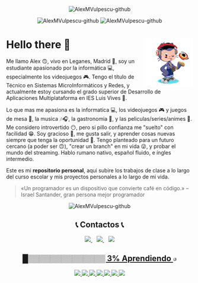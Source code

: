   <p align="center">
    <img alt="AlexMVulpescu-github" src="https://media.giphy.com/media/vrxxqQbyRxYi6scCjT/giphy.gif">
    </p>

  <p align="center">
    <img alt="AlexMVulpescu-github"src="https://komarev.com/ghpvc/?username=AlexMVulpescu&label=Profile+Views">
    <img alt="AlexMVulpescu-github" src="https://img.shields.io/github/followers/AlexMVulpescu?color=success&label=Followers&style=social">
  </p>

  # <img src="octocat.png" width=26% align=right /> Hello there 👋 

Me llamo Alex 🙃, vivo en Leganes, Madrid 🌆, soy un estudiante apasionado por la informática 💻, especialmente los videojuegos 🎮. Tengo el título de Técnico en Sistemas MicroInformáticos y Redes, y actualmente estoy cursando el grado superior de Desarrollo de Aplicaciones Multiplataforma en IES Luis Vives 🏫.

Lo que mas me apasiona es la informatica 💻, los videojuegos 🎮 y juegos de mesa 🎲, la musica 🎶🎧, la gastronomia 🍴, y las peliculas/series/animes 🎥. Me considero introvertido 😶, pero si pillo confianza me "suelto" con facilidad 😁. Soy gracioso 🤣, me gusta salir, y aprender cosas nuevas siempre que tenga la oportunidad 🚶. Tengo planteado para un futuro cercano (a poder ser 🙃), "crear un branch" en mi vida 😜, y probar el mundo del streaming. Hablo rumano nativo, español fluido, e íngles intermedio.

Este es mi **repositorio personal**, aqui subire los trabajos de clase a lo largo del curso escolar y mis proyectos personales a lo largo de mi vida.

> «Un programador es un dispositivo que convierte café en código.» – Israel Santander, gran persona mejor programador

  <p align="center">
    <img alt="AlexMVulpescu-github" src="https://media.giphy.com/media/3NtY188QaxDdC/giphy.gif">
    </p>
    
  <h2 align="center">📞 Contactos 📞</h2>
    <p align="center">
        <a href="https://github.com/AlexMVulpescu" target="_blank">
            <img loading="lazy" src="https://distreau.com/github.svg" height="50">
        </a> &nbsp;&nbsp;
        <a href="https://twitter.com/KeNiBeL89" target="_blank">
            <img loading="lazy" src="https://i.imgur.com/U4Uiaef.png" height="50">
        </a> &nbsp;&nbsp;
        <a href="https://www.linkedin.com/in/alexandru-marian-vulpescu-67b944212/" target="_blank">
            <img loading="lazy" src="https://upload.wikimedia.org/wikipedia/commons/thumb/c/ca/LinkedIn_logo_initials.png/768px-LinkedIn_logo_initials.png" height="50">   
    </p>
    
  <h2 align="center">█▒▒▒▒▒▒▒▒▒▒▒▒▒▒ 3% Aprendiendo <img src="emoji-carga.png" width=2% /> </h2>
  <p align="center">
  <img loading="lazy" src="https://www.jetbrains.com/academy/img/icon-kotlin-new.svg" 
  height="55">
  <img loading="lazy" src="https://distreau.com/github.svg" 
  height="55">
  <img loading="lazy" src="https://materiageek.com/wp-content/uploads/2020/10/GitKraken-7.4.0-Descargar-gratis.png"
  height="55">
  <img loading="lazy" src="https://resources.jetbrains.com/storage/products/intellij-idea/img/meta/intellij-idea_logo_300x300.png" 
  height="55">
  <img loading="lazy" src="https://user-images.githubusercontent.com/674621/71187801-14e60a80-2280-11ea-94c9-e56576f76baf.png" 
  height="55">
    <img loading="lazy" src="https://upload.wikimedia.org/wikipedia/commons/thumb/6/61/HTML5_logo_and_wordmark.svg/512px-HTML5_logo_and_wordmark.svg.png" 
  height="55">
  <img loading="lazy" src="https://upload.wikimedia.org/wikipedia/commons/thumb/d/d5/CSS3_logo_and_wordmark.svg/1200px-CSS3_logo_and_wordmark.svg.png" 
  height="55">

